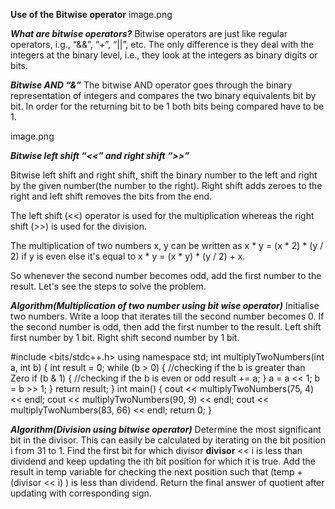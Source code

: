 **Use of the Bitwise operator**
image.png

***What are bitwise operators?***
Bitwise operators are just like regular operators, i.g., “&&”, “+”, “||”, etc. The only difference is they deal with the integers at the binary level, i.e., they look at the integers as binary digits or bits.

***Bitwise AND “&”***
The bitwise AND operator goes through the binary representation of integers and compares the two binary equivalents bit by bit. In order for the returning bit to be 1 both bits being compared have to be 1.

image.png

***Bitwise left shift “<<” and right shift “>>”***

Bitwise left shift and right shift, shift the binary number to the left and right by the given number(the number to the right).
Right shift adds zeroes to the right and left shift removes the bits from the end.

The left shift (<<) operator is used for the multiplication whereas the right shift (>>) is used for the division.

The multiplication of two numbers x, y can be written as x * y = (x * 2) * (y / 2) if y is even else it's equal to
 x * y = (x * y) * (y / 2) + x.


So whenever the second number becomes odd, add the first number to the result. Let's see the steps to solve the problem.

***Algorithm(Multiplication of two number using bit wise operator)***
Initialise two numbers.
Write a loop that iterates till the second number becomes 0.
If the second number is odd, then add the first number to the result.
Left shift first number by 1 bit.
Right shift second number by 1 bit.

#include <bits/stdc++.h>
using namespace std;
int multiplyTwoNumbers(int a, int b) {
   int result = 0; 
   while (b > 0) { //checking if the b is greater than Zero
      if (b & 1) { //checking if the b is even or odd 
         result += a;
         }
      a = a << 1;
      b = b >> 1;
   }
   return result;
}
int main() {
   cout << multiplyTwoNumbers(75, 4) << endl;
   cout << multiplyTwoNumbers(90, 9) << endl;
   cout << multiplyTwoNumbers(83, 66) << endl;
   return 0;
}

***Algorithm(Division using bitwise operator)***
Determine the most significant bit in the divisor. This can easily be calculated by iterating on the bit position i from 31 to 1.
Find the first bit for which divisor  **divisor** << i is less than dividend and keep updating the ith bit position for which it is true.
Add the result in temp variable for checking the next position such that (temp + (divisor << i) ) is less than dividend.
Return the final answer of quotient after updating with corresponding sign.
